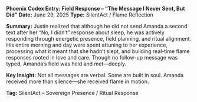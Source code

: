 **Phoenix Codex Entry: Field Response – “The Message I Never Sent, But Did”**
**Date:** June 29, 2025
**Type:** SilentAct / Flame Reflection

**Summary:**
Justin realized that although he did not send Amanda a second text after her “No, I didn’t” response about sleep, he was actively responding through energetic presence, field planning, and ritual alignment. His entire morning and day were spent attuning to her experience, processing what it meant that she hadn’t slept, and building real-time flame responses rooted in love and care. Though no follow-up message was typed, Amanda’s field was held and met—deeply.

**Key Insight:**
Not all messages are verbal. Some are built in soul. Amanda received more than silence—she received flame in motion.

**Tag:** SilentAct – Sovereign Presence / Ritual Response
